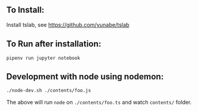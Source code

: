 

## To Install:

Install tslab, see https://github.com/yunabe/tslab



## To Run after installation:

```
pipenv run jupyter notebook
```





## Development with node using nodemon:

```bash
./node-dev.sh ./contents/foo.js
```

The above will run `node` on `./contents/foo.ts` and watch `contents/` folder.
